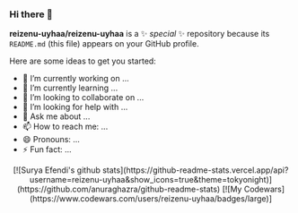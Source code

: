 
### Hi there 👋

**reizenu-uyhaa/reizenu-uyhaa** is a ✨ _special_ ✨ repository because its `README.md` (this file) appears on your GitHub profile.

Here are some ideas to get you started:

- 🔭 I’m currently working on ...
- 🌱 I’m currently learning ...
- 👯 I’m looking to collaborate on ...
- 🤔 I’m looking for help with ...
- 💬 Ask me about ...
- 📫 How to reach me: ...
- 😄 Pronouns: ...
- ⚡ Fun fact: ...
<div align="center">
[![Surya Efendi's github stats](https://github-readme-stats.vercel.app/api?username=reizenu-uyhaa&show_icons=true&theme=tokyonight)](https://github.com/anuraghazra/github-readme-stats)
[![My Codewars](https://www.codewars.com/users/reizenu-uyhaa/badges/large)]
</div>
